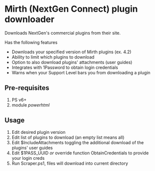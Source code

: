# Mirth (NextGen Connect) plugin downloader

Downloads NextGen's commercial plugins from their site.

Has the following features

- Downloads your specified version of Mirth plugins (ex. 4.2)
- Ability to limit which plugins to download
- Option to also download plugins' attachments (user guides)
- Integrates with 1Password to obtain login credentials
- Warns when your Support Level bars you from downloading a plugin

## Pre-requisites

1. PS v6+
2. module _powerhtml_

## Usage

1. Edit desired plugin version
2. Edit list of plugins to download (an empty list means all)
3. Edit $IncludeAttachments toggling the additional download of the plugins' user guides
4. Edit $1PASS_UUID _or_ override function ObtainCredentials to provide your login creds
5. Run Scraper.ps1, files will download into current directory
